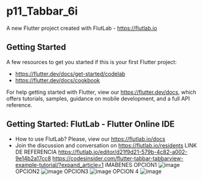 # p11_Tabbar_6i

A new Flutter project created with FlutLab - https://flutlab.io

## Getting Started

A few resources to get you started if this is your first Flutter project:

- https://flutter.dev/docs/get-started/codelab
- https://flutter.dev/docs/cookbook

For help getting started with Flutter, view our
https://flutter.dev/docs, which offers tutorials,
samples, guidance on mobile development, and a full API reference.

## Getting Started: FlutLab - Flutter Online IDE

- How to use FlutLab? Please, view our https://flutlab.io/docs
- Join the discussion and conversation on https://flutlab.io/residents
LINK DE REFERENCIA
https://flutlab.io/editor/d21f9d21-579b-4c82-a002-9e14b2a17cc8
https://codesinsider.com/flutter-tabbar-tabbarview-example-tutorial/?expand_article=1
iMABENES
OPCION1
![image](https://github.com/vivizsi/p11_Tabbar_6I/assets/144732898/b58e9d09-2084-40ea-9bbd-3b1403e10072)
OPCION2
![image](https://github.com/vivizsi/p11_Tabbar_6I/assets/144732898/17351387-aa51-4d71-931a-46e5805f6ed0)
OPCION3
![image](https://github.com/vivizsi/p11_Tabbar_6I/assets/144732898/6056f1ed-a6c7-42e5-8d3a-97bcc51aa935)
OPCION 4
![image](https://github.com/vivizsi/p11_Tabbar_6I/assets/144732898/74911e57-5cb9-4553-99a5-0d5fbfbb1a5e)



